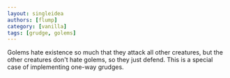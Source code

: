 ```yaml
---
layout: singleidea
authors: [flump]
category: [vanilla]
tags: [grudge, golems]
---
```

Golems hate existence so much that they attack all other creatures, but the other creatures don't hate golems, so they just defend. This is a special case of implementing one-way grudges.
